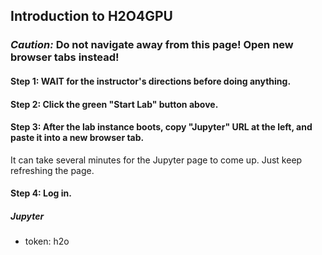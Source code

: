## Introduction to H2O4GPU

### ***Caution:***  Do not navigate away from this page!  Open new browser tabs instead!

#### Step 1:  WAIT for the instructor's directions before doing anything.

#### Step 2:  Click the green "Start Lab" button above.

#### Step 3:  After the lab instance boots, copy "Jupyter" URL at the left, and paste it into a new browser tab.

It can take several minutes for the Jupyter page to come up.  Just keep refreshing the page.

#### Step 4:  Log in.

##### Jupyter

* token:  h2o

